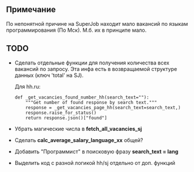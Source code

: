 ## Примечание

По непонятной причине на SuperJob находит мало вакансий по языкам программирования (По Мск).
М.б. их в принципе мало.


## TODO

- Сделать отдельные функции для получения количества всех вакансий по запросу.
  Эта инфа есть в возвращаемой структуре данных (ключ 'total' на SJ).

  Для hh.ru:

    ```
    def _get_vacancies_found_number_hh(search_text=""):
        """Get number of found response by search text."""
        response = _get_vacancies_page_hh(search_text=search_text,)
        response.raise_for_status()
        return response.json()["found"]
    ```

- Убрать магические числа в __fetch_all_vacancies_sj__

- Сделать __calc_average_salary_language_xx__ общей?

- Добавить "Программист" в поисковую фразу __search_text = lang__

- Выделить код с разной логикой hh/sj отдельно от доп. функций
